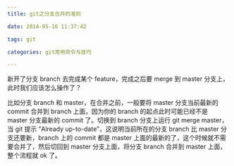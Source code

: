 ```yaml
---
title: git之分支合并的准则

date: 2014-05-16 11:37:42

tags: git

categories: git常用命令与技巧

---
```


新开了分支 branch 去完成某个 feature，完成之后要 merge 到 master 分支上，此时我们应该怎么操作了？

比如分支 branch 和 master，在合并之前，一般要将 master 分支当前最新的 commit 合并到 branch 上面，因为你的 branch 的起点此时可能已经不是 master 分支最新的 commit 了。切换到 branch 分支上运行 git merge master，当 git 提示 “Already up-to-date”，这说明当前所在的分支 branch 比 master 分支还要新，branch 上的 commit 都是 master 上面的最新的了，这个时候就不需要合并了，然后切回到 master 分支上面，将分支 branch 合并到 master 上面，整个流程就 ok 了。

